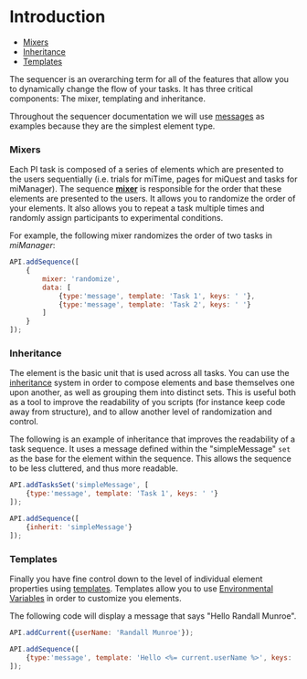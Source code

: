 # Introduction

<!-- START doctoc generated TOC please keep comment here to allow auto update -->
<!-- DON'T EDIT THIS SECTION, INSTEAD RE-RUN doctoc TO UPDATE -->


- [Mixers](#mixers)
- [Inheritance](#inheritance)
- [Templates](#templates)

<!-- END doctoc generated TOC please keep comment here to allow auto update -->

The sequencer is an overarching term for all of the features that allow you to dynamically change the flow of your tasks.
It has three critical components: The mixer, templating and inheritance.

Throughout the sequencer documentation we will use [messages](../manager/messages.html) as examples because they are the simplest element type.

### Mixers

Each PI task is composed of a series of elements which are presented to the users sequentially 
(i.e. trials for miTime, pages for miQuest and tasks for miManager). 
The sequence [**mixer**](./mixer.html) is responsible for the order  that these elements are presented to the users. 
It allows you to randomize the order of your elements.
It also allows you to repeat a task multiple times and randomly assign participants to experimental conditions.

For example, the following mixer randomizes the order of two tasks in *miManager*:

```javascript
API.addSequence([
    {
        mixer: 'randomize',
        data: [
            {type:'message', template: 'Task 1', keys: ' '},
            {type:'message', template: 'Task 2', keys: ' '}
        ]
    }
]);
```

### Inheritance
The element is the basic unit that is used across all tasks.
You can use the [inheritance](./inheritance.html) system in order to compose elements and base themselves one upon another, as well as grouping them into distinct sets.
This is useful both as a tool to improve the readability of you scripts (for instance keep code away from structure), and to allow another level of randomization and control.

The following is an example of inheritance that improves the readability of a task sequence.
It uses a message defined within the "simpleMessage" `set` as the base for the element within the sequence.
This allows the sequence to be less cluttered, and thus more readable.

```javascript
API.addTasksSet('simpleMessage', [
    {type:'message', template: 'Task 1', keys: ' '}
]);

API.addSequence([
    {inherit: 'simpleMessage'}
]);
```

### Templates
Finally you have fine control down to the level of individual element properties using [templates](./templates.html). 
Templates allow you to use [Environmental Variables](./variables.html) in order to customize you elements.

The following code will display a message that says "Hello Randall Munroe".

```javascript
API.addCurrent({userName: 'Randall Munroe'});

API.addSequence([
    {type:'message', template: 'Hello <%= current.userName %>', keys: ' '}
]);
```
